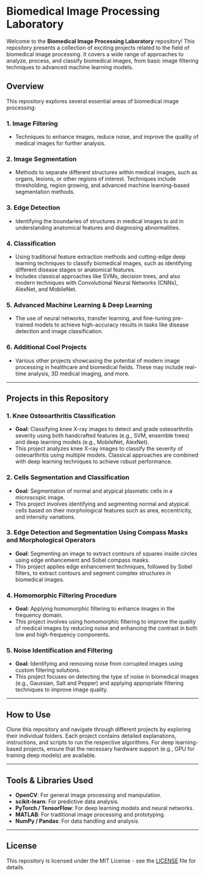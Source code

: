 # Biomedical Image Processing Laboratory

Welcome to the **Biomedical Image Processing Laboratory** repository! This repository presents a collection of exciting projects related to the field of biomedical image processing. It covers a wide range of approaches to analyze, process, and classify biomedical images, from basic image filtering techniques to advanced machine learning models.

## Overview

This repository explores several essential areas of biomedical image processing:

### **1. Image Filtering**
   - Techniques to enhance images, reduce noise, and improve the quality of medical images for further analysis.

### **2. Image Segmentation**
   - Methods to separate different structures within medical images, such as organs, lesions, or other regions of interest. Techniques include thresholding, region growing, and advanced machine learning-based segmentation methods.

### **3. Edge Detection**
   - Identifying the boundaries of structures in medical images to aid in understanding anatomical features and diagnosing abnormalities.

### **4. Classification**
   - Using traditional feature extraction methods and cutting-edge deep learning techniques to classify biomedical images, such as identifying different disease stages or anatomical features.
   - Includes classical approaches like SVMs, decision trees, and also modern techniques with Convolutional Neural Networks (CNNs), AlexNet, and MobileNet.

### **5. Advanced Machine Learning & Deep Learning**
   - The use of neural networks, transfer learning, and fine-tuning pre-trained models to achieve high-accuracy results in tasks like disease detection and image classification.

### **6. Additional Cool Projects**
   - Various other projects showcasing the potential of modern image processing in healthcare and biomedical fields. These may include real-time analysis, 3D medical imaging, and more.

---

## Projects in this Repository

### **1. Knee Osteoarthritis Classification**
   - **Goal**: Classifying knee X-ray images to detect and grade osteoarthritis severity using both handcrafted features (e.g., SVM, ensemble trees) and deep learning models (e.g., MobileNet, AlexNet).
   - This project analyzes knee X-ray images to classify the severity of osteoarthritis using multiple models. Classical approaches are combined with deep learning techniques to achieve robust performance.

### **2. Cells Segmentation and Classification**
   - **Goal**: Segmentation of normal and atypical plasmatic cells in a microscopic image.
   - This project involves identifying and segmenting normal and atypical cells based on their morphological features such as area, eccentricity, and intensity variations.

### **3. Edge Detection and Segmentation Using Compass Masks and Morphological Operators**
   - **Goal**: Segmenting an image to extract contours of squares inside circles using edge enhancement and Sobel compass masks.
   - This project applies edge enhancement techniques, followed by Sobel filters, to extract contours and segment complex structures in biomedical images.

### **4. Homomorphic Filtering Procedure**
   - **Goal**: Applying homomorphic filtering to enhance images in the frequency domain.
   - This project involves using homomorphic filtering to improve the quality of medical images by reducing noise and enhancing the contrast in both low and high-frequency components.

### **5. Noise Identification and Filtering**
   - **Goal**: Identifying and removing noise from corrupted images using custom filtering solutions.
   - This project focuses on detecting the type of noise in biomedical images (e.g., Gaussian, Salt and Pepper) and applying appropriate filtering techniques to improve image quality.

---

## How to Use

Clone this repository and navigate through different projects by exploring their individual folders. Each project contains detailed explanations, instructions, and scripts to run the respective algorithms. For deep learning-based projects, ensure that the necessary hardware support (e.g., GPU for training deep models) are available.

---

## Tools & Libraries Used

- **OpenCV**: For general image processing and manipulation.
- **scikit-learn**: For predictive data analysis.
- **PyTorch / TensorFlow**: For deep learning models and neural networks.
- **MATLAB**: For traditional image processing and prototyping.
- **NumPy / Pandas**: For data handling and analysis.

---

## License

This repository is licensed under the MIT License - see the [LICENSE](LICENSE) file for details.
